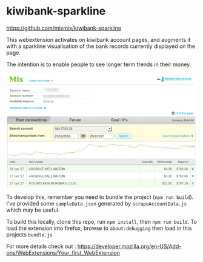 # kiwibank-sparkline

https://github.com/mixmix/kiwibank-sparkline

This webextension activates on kiwibank account pages, and augments it with a sparkline visualisation of the bank records currently displayed on the page.

The intention is to enable people to see longer term trends in their money.

![](./assets/screenshot2.png)

To develop this, remember you need to bundle the project (`npm run build`).
I've provided some `sampleData.json` generated by `scrapeAccountData.js` which may be useful.

To build this locally, clone this repo, run `npm install`, then `npm run build`.
To load the extension into firefox, browse to `about:debugging` then load in this projects `bundle.js`

For more details check out : 
https://developer.mozilla.org/en-US/Add-ons/WebExtensions/Your_first_WebExtension

